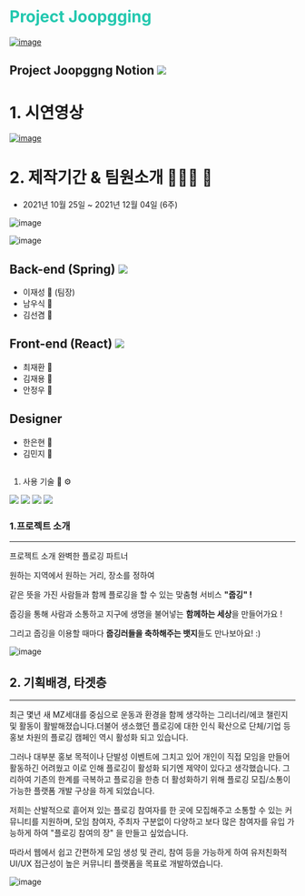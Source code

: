 

# **<span style="color:#23C8AF">Project Joopgging </span>**


[![image](https://github.com/kancho06/Joopging-Server/raw/develop/readme_img/joopgingicon.png)](https://joopgging.link)

## Project Joopggng Notion <a href="https://available-parent-09c.notion.site/12-aac1c51225424d16bda9bcce1bdb2360"><img src="https://img.shields.io/badge/Notion-000000?style=flat&logo=Notion&logoColor=white&link=https://available-parent-09c.notion.site/12-aac1c51225424d16bda9bcce1bdb2360"/></a>





# 1. 시연영상

[![image](https://img1.daumcdn.net/thumb/R1280x0/?scode=mtistory2&fname=https%3A%2F%2Fblog.kakaocdn.net%2Fdn%2FpWazz%2FbtrmLAf2uvj%2FOUgZji2TqfpvnHfkv1MCP1%2Fimg.png)](https://www.youtube.com/watch?v=3pamegVi4_w&t=1s)






# 2. 제작기간 & 팀원소개 🏃‍🏃‍♀️ 💨

* 2021년 10월 25일 ~ 2021년 12월 04일 (6주)

![image](https://img1.daumcdn.net/thumb/R1280x0/?scode=mtistory2&fname=https%3A%2F%2Fblog.kakaocdn.net%2Fdn%2FlFfL4%2FbtrmTPB2OFM%2FnOaLHITePIuKIlRM5zSwsK%2Fimg.png)

![image](https://img1.daumcdn.net/thumb/R1280x0/?scode=mtistory2&fname=https%3A%2F%2Fblog.kakaocdn.net%2Fdn%2FlFfL4%2FbtrmTPB2OFM%2FnOaLHITePIuKIlRM5zSwsK%2Fimg.png)
## Back-end (Spring) <a href="https://github.com/kancho06/Joopging-Server"><img src="https://img.shields.io/badge/GitHub-000000?style=flat&logo=GitHub&logoColor=white&link=https://github.com/spacejay1007/plogging_FE"/></a>

  * 이재성 🧔 (팀장)
  * 남우식 👨
  * 김선겸 🧔

## Front-end (React) <a href="https://github.com/spacejay1007/plogging_FE"><img src="https://img.shields.io/badge/GitHub-000000?style=flat&logo=GitHub&logoColor=white&link=https://github.com/spacejay1007/plogging_FE"/></a>

  * 최재환 🧔
  * 김재용 👨
  * 안정우 🧔

## Designer 

  * 한은현 👩
  * 김민지 👧


## 

1. 사용 기술 🔧 ⚙️

<a href="https://ko.reactjs.org/" target="_blank"><img src="https://img.shields.io/badge/React-61DAFB?style=flat-square&logo=React&logoColor=white"/></a>    <a href="https://javascript.info/" target="_blank"><img src="https://img.shields.io/badge/JavaScript-F7DF1E?style=flat-square&logo=JavaScript&logoColor=white"/></a>    <a href="https://ko.redux.js.org/" target="_blank"><img src="https://img.shields.io/badge/Redux-764ABC?style=flat-square&logo=Redux&logoColor=white"/></a>    <a href="https://styled-components.com/" target="_blank"><img src="https://img.shields.io/badge/Styled-components-DB7093?style=flat-square&logo=Styled-components&logoColor=white"/></a>



### **1.프로젝트 소개**
***
프로젝트 소개 완벽한 플로깅 파트너

원하는 지역에서 원하는 거리, 장소를 정하여

같은 뜻을 가진 사람들과 함께 플로깅을 할 수 있는 맞춤형 서비스 **"줍깅" !**

줍깅을 통해 사람과 소통하고 지구에 생명을 불어넣는 **함께하는 세상**을 만들어가요 !

그리고 줍깅을 이용할 때마다 **줍깅러들을 축하해주는 뱃지**들도 만나보아요! :)

![image](https://img1.daumcdn.net/thumb/R1280x0/?scode=mtistory2&fname=https%3A%2F%2Fblog.kakaocdn.net%2Fdn%2FK2jSR%2FbtrmQ3IexYJ%2FFrkQKK7LwYi0LyQdpLjykk%2Fimg.png)


## **2. 기획배경, 타겟층**
 ***  
최근 몇년 새 MZ세대를 중심으로 운동과 환경을 함께 생각하는 그리너리/에코 챌린지 및 활동이 활발해졌습니다.더불어 생소했던 플로깅에 대한 인식 확산으로 단체/기업 등 홍보 차원의 플로깅 캠페인 역시 활성화 되고 있습니다.

그러나 대부분 홍보 목적이나 단발성 이벤트에 그치고 있어 개인이 직접 모임을 만들어 활동하긴 어려웠고 이로 인해 플로깅이 활성화 되기엔 제약이 있다고 생각했습니다. 그리하여 기존의 한계를 극복하고 플로깅을 한층 더 활성화하기 위해 플로깅 모집/소통이 가능한 플랫폼 개발 구상을 하게 되었습니다.

저희는 산발적으로 흩어져 있는 플로깅 참여자를 한 곳에 모집해주고 소통할 수 있는 커뮤니티를 지원하며, 모임 참여자, 주최자 구분없이 다양하고 보다 많은 참여자를 유입 가능하게 하여 "플로깅 참여의 장" 을 만들고 싶었습니다.

따라서 웹에서 쉽고 간편하게 모임 생성 및 관리, 참여 등을 가능하게 하여 유저친화적UI/UX 접근성이 높은 커뮤니티 플랫폼을 목표로 개발하였습니다.

![image](https://github.com/kancho06/Joopging-Server/raw/develop/readme_img/baegyong.png)










